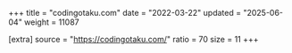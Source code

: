 +++
title = "codingotaku.com"
date = "2022-03-22"
updated = "2025-06-04"
weight = 11087

[extra]
source = "https://codingotaku.com/"
ratio = 70
size = 11
+++
